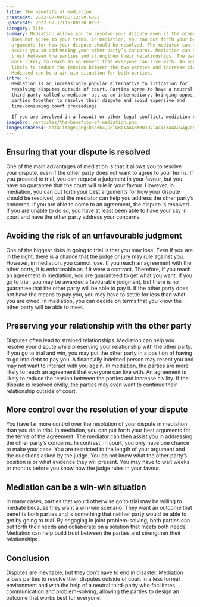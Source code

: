```yaml
---
title: The benefits of mediation
createdAt: 2022-07-09T06:12:50.638Z
updatedAt: 2022-07-17T15:00:30.019Z
category: life
summary: Mediation allows you to resolve your dispute even if the other party
  does not agree to your terms. In mediation, you can put forth your best
  arguments for how your dispute should be resolved. The mediator can then
  assist you in addressing your other party’s concerns. Mediation can help build
  trust between the parties and strengthen their relationships. The parties are
  more likely to reach an agreement that everyone can live with. An agreement is
  likely to reduce the tension between the two parties and increase civility.
  Mediated can be a win-win situation for both parties.
intro: >-
  Mediation is an increasingly popular alternative to litigation for
  resolving disputes outside of court. Parties agree to have a neutral
  third-party called a mediator act as an intermediary, bringing opposing
  parties together to resolve their dispute and avoid expensive and
  time-consuming court proceedings. 

  If you are involved in a lawsuit or other legal conflict, mediation can be beneficial in several ways. It can help you resolve your dispute faster and cheaper than going to trial. Mediation also has the potential to preserve your relationship with the other party after the dispute is resolved, which may prove useful if you anticipate interacting with that person again in the future. Lastly, mediation may give you more control over how your dispute is resolved, as opposed to leaving that up to an unpredictable judge or jury.
imageSrc: /articles/the-benefits-of-mediation.png
imageSrcBase64: data:image/png;base64,UklGRpIAAABXRUJQVlA4IIYAAACwAgCdASoKAAoAAUAmJbACdLoAyv+7YAYHEMNOwhAA/pmKM/xJ+epIBt6YujHnXcOJY9Y52G04zimLiJfx/yP2d+ZejgWgF7Ovb+M3SLosZpIU0Zj9eAqx1YprDukpzYN+NzjdN/9fj7Kvcnc/9Ye8LCY5//+LF+7WZ/8/H/xpY9zf/0gAAA==
---
```


## Ensuring that your dispute is resolved

One of the main advantages of mediation is that it allows you to resolve your dispute, even if the other party does not want to agree to your terms. If you proceed to trial, you can request a judgment in your favour, but you have no guarantee that the court will rule in your favour. However, in mediation, you can put forth your best arguments for how your dispute should be resolved, and the mediator can help you address the other party’s concerns. If you are able to come to an agreement, the dispute is resolved. If you are unable to do so, you have at least been able to have your say in court and have the other party address your concerns.

## Avoiding the risk of an unfavourable judgment

One of the biggest risks in going to trial is that you may lose. Even if you are in the right, there is a chance that the judge or jury may rule against you. However, in mediation, you cannot lose. If you reach an agreement with the other party, it is enforceable as if it were a contract. Therefore, if you reach an agreement in mediation, you are guaranteed to get what you want. If you go to trial, you may be awarded a favourable judgment, but there is no guarantee that the other party will be able to pay it. If the other party does not have the means to pay you, you may have to settle for less than what you are owed. In mediation, you can decide on terms that you know the other party will be able to meet.

## Preserving your relationship with the other party

Disputes often lead to strained relationships. Mediation can help you resolve your dispute while preserving your relationship with the other party. If you go to trial and win, you may put the other party in a position of having to go into debt to pay you. A financially indebted person may resent you and may not want to interact with you again. In mediation, the parties are more likely to reach an agreement that everyone can live with. An agreement is likely to reduce the tension between the parties and increase civility. If the dispute is resolved civilly, the parties may even want to continue their relationship outside of court.

## More control over the resolution of your dispute

You have far more control over the resolution of your dispute in mediation than you do in trial. In mediation, you can put forth your best arguments for the terms of the agreement. The mediator can then assist you in addressing the other party’s concerns. In contrast, in court, you only have one chance to make your case. You are restricted to the length of your argument and the questions asked by the judge. You do not know what the other party’s position is or what evidence they will present. You may have to wait weeks or months before you know how the judge rules in your favour.

## Mediation can be a win-win situation

In many cases, parties that would otherwise go to trial may be willing to mediate because they want a win-win scenario. They want an outcome that benefits both parties and is something that neither party would be able to get by going to trial. By engaging in joint problem-solving, both parties can put forth their needs and collaborate on a solution that meets both needs. Mediation can help build trust between the parties and strengthen their relationships.

## Conclusion

Disputes are inevitable, but they don’t have to end in disaster. Mediation allows parties to resolve their disputes outside of court in a less formal environment and with the help of a neutral third-party who facilitates communication and problem-solving, allowing the parties to design an outcome that works best for everyone.
